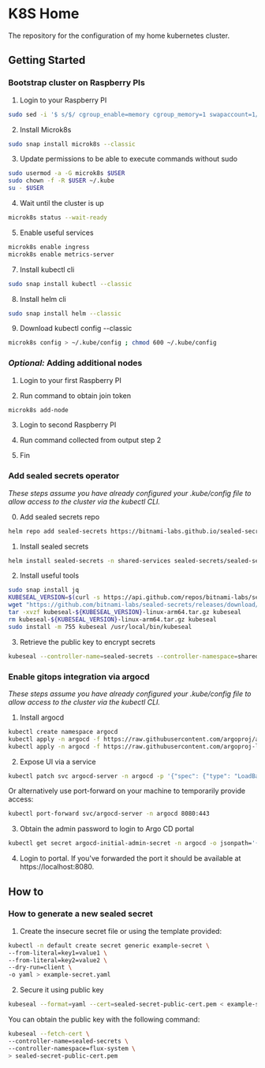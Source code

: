 # K8S Home

The repository for the configuration of my home kubernetes cluster.

## Getting Started

### Bootstrap cluster on Raspberry PIs

1. Login to your Raspberry PI
```bash
sudo sed -i '$ s/$/ cgroup_enable=memory cgroup_memory=1 swapaccount=1/' /boot/firmware/cmdline.txt
```

2. Install Microk8s
```bash
sudo snap install microk8s --classic
```

3. Update permissions to be able to execute commands without sudo
```bash
sudo usermod -a -G microk8s $USER
sudo chown -f -R $USER ~/.kube
su - $USER
```

4. Wait until the cluster is up
```bash
microk8s status --wait-ready
```

5. Enable useful services 
```bash
microk8s enable ingress 
microk8s enable metrics-server
```

7. Install kubectl cli
```bash 
sudo snap install kubectl --classic
```

8. Install helm cli
```bash 
sudo snap install helm --classic
```

9. Download kubectl config --classic
```bash
microk8s config > ~/.kube/config ; chmod 600 ~/.kube/config
```

### _Optional:_ Adding additional nodes

1. Login to your first Raspberry PI

2. Run command to obtain join token
```bash
microk8s add-node 
```

3. Login to second Raspberry PI
   
4. Run command collected from output step 2 

5. Fin

### Add sealed secrets operator
_These steps assume you have already configured your .kube/config file to allow access to the cluster via the kubectl CLI._

0. Add sealed secrets repo
```bash
helm repo add sealed-secrets https://bitnami-labs.github.io/sealed-secrets
```
1. Install sealed secrets 
```bash
helm install sealed-secrets -n shared-services sealed-secrets/sealed-secrets --create-namespace
```

2. Install useful tools
```bash
sudo snap install jq
KUBESEAL_VERSION=$(curl -s https://api.github.com/repos/bitnami-labs/sealed-secrets/tags | jq -r '.[0].name' | cut -c 2-)
wget "https://github.com/bitnami-labs/sealed-secrets/releases/download/v${KUBESEAL_VERSION}/kubeseal-${KUBESEAL_VERSION}-linux-arm64.tar.gz"
tar -xvzf kubeseal-${KUBESEAL_VERSION}-linux-arm64.tar.gz kubeseal
rm kubeseal-${KUBESEAL_VERSION}-linux-arm64.tar.gz kubeseal
sudo install -m 755 kubeseal /usr/local/bin/kubeseal
```

3. Retrieve the public key to encrypt secrets
```bash
kubeseal --controller-name=sealed-secrets --controller-namespace=shared-services --fetch-cert > sealed-secret-public-key.pem
```

### Enable gitops integration via argocd
_These steps assume you have already configured your .kube/config file to allow access to the cluster via the kubectl CLI._

1. Install argocd
```bash
kubectl create namespace argocd
kubectl apply -n argocd -f https://raw.githubusercontent.com/argoproj/argo-cd/stable/manifests/install.yaml
kubectl apply -n argocd -f https://raw.githubusercontent.com/argoproj-labs/argocd-image-updater/stable/manifests/install.yaml
```

2. Expose UI via a service
```bash
kubectl patch svc argocd-server -n argocd -p '{"spec": {"type": "LoadBalancer"}}'
```
Or alternatively use port-forward on your machine to temporarily provide access:
```bash
kubectl port-forward svc/argocd-server -n argocd 8080:443
```

3. Obtain the admin password to login to Argo CD portal
```bash
kubectl get secret argocd-initial-admin-secret -n argocd -o jsonpath='{.data.password}' | base64 --decode ; echo
```

4. Login to portal. If you've forwarded the port it should be available at https://localhost:8080.

## How to
### How to generate a new sealed secret

1. Create the insecure secret file or using the template provided:
```bash
kubectl -n default create secret generic example-secret \
--from-literal=key1=value1 \
--from-literal=key2=value2 \
--dry-run=client \
-o yaml > example-secret.yaml
```
2. Secure it using public key
```bash
kubeseal --format=yaml --cert=sealed-secret-public-cert.pem < example-secret.yaml > example-secret-sealed.yaml
```

You can obtain the public key with the following command:
```bash
kubeseal --fetch-cert \
--controller-name=sealed-secrets \
--controller-namespace=flux-system \
> sealed-secret-public-cert.pem
```
